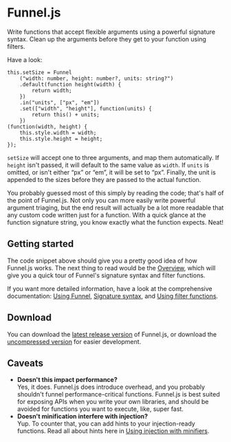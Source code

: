 # Funnel.js

Write functions that accept flexible arguments using a powerful signature syntax. Clean up the arguments before they get to your function using filters.

Have a look:

	this.setSize = Funnel
		("width: number, height: number?, units: string?")
		.default(function height(width) {
			return width;
		})
		.in("units", ["px", "em"])
		.set(["width", "height"], function(units) {
			return this() + units;
		})
	(function(width, height) {
		this.style.width = width;
		this.style.height = height;
	});

`setSize` will accept one to three arguments, and map them automatically. If `height` isn't passed, it will default to the same value as `width`. If `units` is omitted, or isn't either “px” or “em”, it will be set to “px”. Finally, the unit is appended to the sizes before they are passed to the actual function.

You probably guessed most of this simply by reading the code; that's half of the point of Funnel.js. Not only you can more easily write powerful argument triaging, but the end result will actually be a lot more readable that any custom code written just for a function. With a quick glance at the function signature string, you know exactly what the function expects. Neat!

## Getting started

The code snippet above should give you a pretty good idea of how Funnel.js works. The next thing to read would be the [Overview](documentation/Overview.js), which will give you a quick tour of Funnel's signature syntax and filter functions.

If you want more detailed information, have a look at the comprehensive documentation: [Using Funnel](documentation/Using%20Funnel.md), [Signature syntax](documentation/Signature%20syntax.md), and [Using filter functions](documentation/Using%20filter%20functions.md).

## Download

You can download the [latest release version][release_download] of Funnel.js, or download the [uncompressed version][dev_download] for easier development.

[release_download]: http://cykeprojects.com/libraries/funnel/latest.min
[dev_download]: http://cykeprojects.com/libraries/funnel/latest

## Caveats

- **Doesn't this impact performance?**  
  Yes, it does. Funnel.js does introduce overhead, and you probably shouldn't funnel performance-critical functions. Funnel.js is best suited for exposing APIs when you write your own libraries, and should be avoided for functions you want to execute, like, super fast.
- **Doesn't minification interfere with injection?**  
  Yup. To counter that, you can add hints to your injection-ready functions. Read all about hints here in [Using injection with minifiers](documentation/Using%20injection%20with%20minifiers.md).
